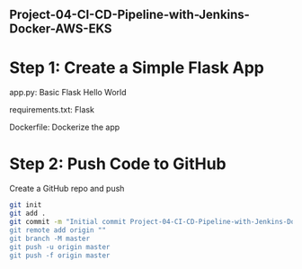 ## Project-04-CI-CD-Pipeline-with-Jenkins-Docker-AWS-EKS

# Step 1: Create a Simple Flask App

app.py: Basic Flask Hello World

requirements.txt: Flask

Dockerfile: Dockerize the app

# Step 2: Push Code to GitHub

Create a GitHub repo and push

```bash
git init
git add .
git commit -m "Initial commit Project-04-CI-CD-Pipeline-with-Jenkins-Docker-AWS-EKS
git remote add origin ""
git branch -M master
git push -u origin master
git push -f origin master
